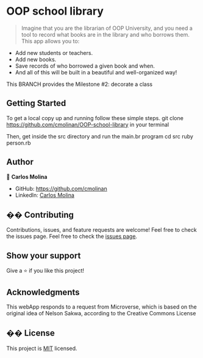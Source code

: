 # OOP school library

> Imagine that you are the librarian of OOP University, and you need a tool to record what books are in the library and who borrows them. This app allows you to:

* Add new students or teachers.
* Add new books.
* Save records of who borrowed a given book and when.
* And all of this will be built in a beautiful and well-organized way!

This BRANCH provides the Milestone #2: decorate a class


## Getting Started

To get a local copy up and running follow these simple steps.
git clone https://github.com/cmolinan/OOP-school-library in your terminal

Then, get inside the src directory and run the main.br program
cd src
ruby person.rb

## Author
👤 **Carlos Molina**
- GitHub: https://github.com/cmolinan
- LinkedIn: [Carlos Molina](https://www.linkedin.com/in/carlosmolinan/)

## �� Contributing
Contributions, issues, and feature requests are welcome!
Feel free to check the issues page.
Feel free to check the [issues page](../../issues/).
​
## Show your support
Give a ⭐️ if you like this project!
## Acknowledgments 
This webApp responds to a request from Microverse, which is based on the original idea of Nelson Sakwa, according to the Creative Commons License
## �� License
This project is [MIT](./MIT.md) licensed.
